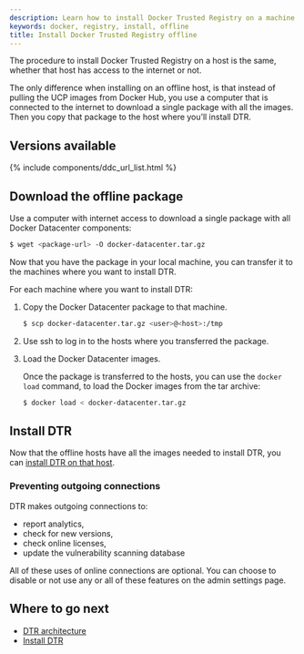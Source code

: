 ```yaml
---
description: Learn how to install Docker Trusted Registry on a machine with no internet access.
keywords: docker, registry, install, offline
title: Install Docker Trusted Registry offline
---
```


The procedure to install Docker Trusted Registry on a host is the same,
whether that host has access to the internet or not.

The only difference when installing on an offline host,
is that instead of pulling the UCP images from Docker Hub, you use a
computer that is connected to the internet to download a single package with
all the images. Then you copy that package to the host where you’ll install DTR.

## Versions available

{% include components/ddc_url_list.html %}

## Download the offline package

Use a computer with internet access to download a single package with all
Docker Datacenter components:

```bash
$ wget <package-url> -O docker-datacenter.tar.gz
```

Now that you have the package in your local machine, you can transfer it to
the machines where you want to install DTR.

For each machine where you want to install DTR:

1.  Copy the Docker Datacenter package to that machine.

    ```bash
    $ scp docker-datacenter.tar.gz <user>@<host>:/tmp
    ```

2.  Use ssh to log in to the hosts where you transferred the package.

3.  Load the Docker Datacenter images.

    Once the package is transferred to the hosts, you can use the
    `docker load` command, to load the Docker images from the tar archive:

    ```bash
    $ docker load < docker-datacenter.tar.gz
    ```

## Install DTR

Now that the offline hosts have all the images needed to install DTR,
you can [install DTR on that host](index.md).

### Preventing outgoing connections

DTR makes outgoing connections to:

* report analytics,
* check for new versions,
* check online licenses,
* update the vulnerability scanning database

All of these uses of online connections are optional. You can choose to
disable or not use any or all of these features on the admin settings page.

## Where to go next

* [DTR architecture](../../architecture.md)
* [Install DTR](index.md)
